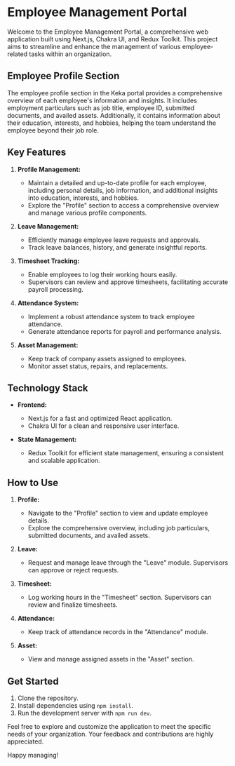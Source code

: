 # Employee Management Portal

Welcome to the Employee Management Portal, a comprehensive web application built using Next.js, Chakra UI, and Redux Toolkit. This project aims to streamline and enhance the management of various employee-related tasks within an organization.

## Employee Profile Section

The employee profile section in the Keka portal provides a comprehensive overview of each employee's information and insights. It includes employment particulars such as job title, employee ID, submitted documents, and availed assets. Additionally, it contains information about their education, interests, and hobbies, helping the team understand the employee beyond their job role.

## Key Features

1. **Profile Management:**
   - Maintain a detailed and up-to-date profile for each employee, including personal details, job information, and additional insights into education, interests, and hobbies.
   - Explore the "Profile" section to access a comprehensive overview and manage various profile components.

2. **Leave Management:**
   - Efficiently manage employee leave requests and approvals.
   - Track leave balances, history, and generate insightful reports.

3. **Timesheet Tracking:**
   - Enable employees to log their working hours easily.
   - Supervisors can review and approve timesheets, facilitating accurate payroll processing.

4. **Attendance System:**
   - Implement a robust attendance system to track employee attendance.
   - Generate attendance reports for payroll and performance analysis.

5. **Asset Management:**
   - Keep track of company assets assigned to employees.
   - Monitor asset status, repairs, and replacements.

## Technology Stack

- **Frontend:**
  - Next.js for a fast and optimized React application.
  - Chakra UI for a clean and responsive user interface.

- **State Management:**
  - Redux Toolkit for efficient state management, ensuring a consistent and scalable application.

## How to Use

1. **Profile:**
   - Navigate to the "Profile" section to view and update employee details.
   - Explore the comprehensive overview, including job particulars, submitted documents, and availed assets.

2. **Leave:**
   - Request and manage leave through the "Leave" module. Supervisors can approve or reject requests.

3. **Timesheet:**
   - Log working hours in the "Timesheet" section. Supervisors can review and finalize timesheets.

4. **Attendance:**
   - Keep track of attendance records in the "Attendance" module.

5. **Asset:**
   - View and manage assigned assets in the "Asset" section.

## Get Started

1. Clone the repository.
2. Install dependencies using `npm install`.
3. Run the development server with `npm run dev`.

Feel free to explore and customize the application to meet the specific needs of your organization. Your feedback and contributions are highly appreciated.

Happy managing!
